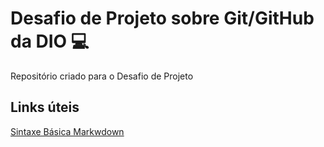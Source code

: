 # Desafio de Projeto sobre Git/GitHub da DIO :computer:
Repositório criado para o Desafio de Projeto

## Links úteis
[Sintaxe Básica Markwdown](https://www.markdownguide.org/basic-syntax/)
